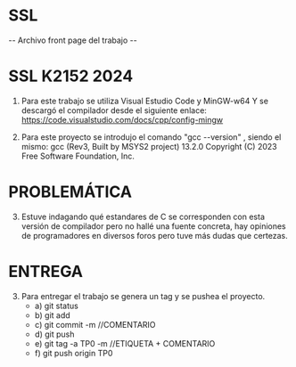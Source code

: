 # SSL
-- Archivo front page del trabajo --
# SSL K2152 2024

1) Para este trabajo se utiliza Visual Estudio Code y MinGW-w64
Y se descargó el compilador desde el siguiente enlace: 
https://code.visualstudio.com/docs/cpp/config-mingw

2) Para este proyecto se introdujo el comando "gcc --version" , siendo el mismo: 
gcc (Rev3, Built by MSYS2 project) 13.2.0
Copyright (C) 2023 Free Software Foundation, Inc.

# PROBLEMÁTICA

3) Estuve indagando qué estandares de C se corresponden con esta versión de compilador pero no hallé una fuente concreta, hay opiniones de programadores en diversos foros pero tuve más dudas que certezas.

# ENTREGA
3. Para entregar el trabajo se genera un tag y se pushea el proyecto.
    - a) git status 
    - b) git add 
    - c) git commit -m //COMENTARIO
    - d) git push
    - e) git tag -a TP0 -m //ETIQUETA + COMENTARIO
    - f) git push origin TP0 

